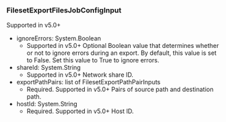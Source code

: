 ### FilesetExportFilesJobConfigInput
Supported in v5.0+

- ignoreErrors: System.Boolean
  - Supported in v5.0+
      Optional Boolean value that determines whether or not to ignore errors during an export. By default, this value is set to False. Set this value to True to ignore errors.
- shareId: System.String
  - Supported in v5.0+
      Network share ID.
- exportPathPairs: list of FilesetExportPathPairInputs
  - Required. Supported in v5.0+
      Pairs of source path and destination path.
- hostId: System.String
  - Required. Supported in v5.0+
      Host ID.
